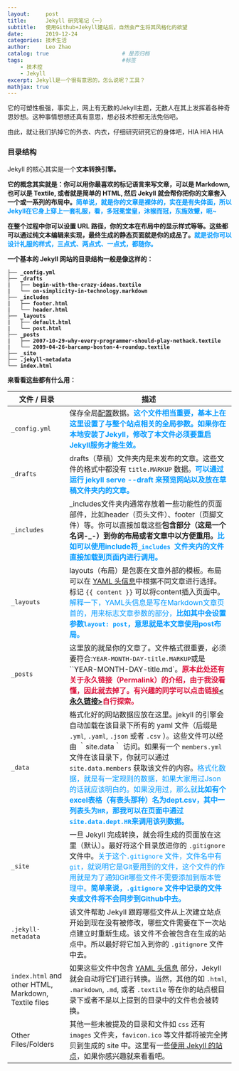 ```yaml
---
layout:     post                   
title:      Jekyll 研究笔记（一）
subtitle:   使用Github+Jekyll建站后，自然会产生将其风格化的欲望
date:       2019-12-24
categories: 技术生活
author:     Leo Zhao
catalog: true                       # 是否归档
tags:                               #标签
    - 技术控
    - Jekyll
excerpt: Jekyll是一个很有意思的，怎么说呢？工具？
mathjax: true
---
```


它的可塑性极强，事实上，网上有无数的Jekyll主题，无数人在其上发挥着各种奇思妙想。这种事情想想还真有意思，想必技术控都无法免俗吧。

由此，就让我们扒掉它的外衣、内衣，仔细研究研究它的身体吧，HIA HIA HIA

### 目录结构

Jekyll 的核心其实是一个<b>文本转换引擎<b>。

它的概念其实就是：你可以用你最喜欢的<b>标记语言<b>来写文章，可以是 Markdown, 也可以是 Textile, 或者就是简单的 HTML, 然后 Jekyll 就会帮你把你的文章套入一个或一系列的布局中。<b><font color="#0099ff">简单说，就是你的文章是裸体的，实在是有失体面，所以Jekyll在它身上穿上一套礼服，看，多冠冕堂皇，沐猴而冠，东施效颦，呃~</font><b>

在整个过程中你可以设置 URL 路径，你的文本在布局中的显示样式等等。这些都可以通过纯文本编辑来实现，最终生成的<b>静态页面<b>就是你的成品了。<b><font color=#0099ff>就是说你可以设计礼服的样式，三点式、两点式、一点式，都随你。</font><b>

一个基本的 Jekyll 网站的目录结构一般是像这样的：

```
├── _config.yml
├── _drafts
|   ├── begin-with-the-crazy-ideas.textile
|   └── on-simplicity-in-technology.markdown
├── _includes
|   ├── footer.html
|   └── header.html
├── _layouts
|   ├── default.html
|   └── post.html
├── _posts
|   ├── 2007-10-29-why-every-programmer-should-play-nethack.textile
|   └── 2009-04-26-barcamp-boston-4-roundup.textile
├── _site
├── .jekyll-metadata
└── index.html
```

来看看这些都有什么用：

| 文件 / 目录                                          | 描述                                                         |
| ---------------------------------------------------- | ------------------------------------------------------------ |
| `_config.yml`                                        | 保存全局[配置](http://jekyllcn.com/docs/configuration/)数据。<b><font color=#0099ff>这个文件相当重要，基本上在这里设置了与整个站点相关的全局参数。如果你在本地安装了Jekyll，修改了本文件必须要重启Jekyll服务才能生效。</font><b> |
| `_drafts`                                            | drafts（草稿）文件夹内是未发布的文章。这些文件的格式中都没有 `title.MARKUP` 数据。<b><font color=#0099ff>可以通过运行 jekyll serve --draft 来预览网站以及放在草稿文件夹内的文章。</font><b> |
| `_includes`                                          | \_includes文件夹内通常存放着一些功能性的页面部件，比如header（页头文件）、footer（页脚文件）等。你可以直接加载这些<b>包含部分<b>（这是一个名词-\_-）到你的布局或者文章中以方便重用。<b><font color=#0099ff>比如可以使用include将`_includes `文件夹内的文件直接加载到页面内进行调用。</font><b> |
| `_layouts`                                           | layouts（布局）是包裹在文章外部的模板。布局可以在 [YAML 头信息](http://jekyllcn.com/docs/frontmatter/)中根据不同文章进行选择。标记 `{{ content }}` 可以将content插入页面中。<font color=#0099ff>解释一下，YAML头信息是写在Markdown文章页首的，用来标志文章参数的部分，<b>比如其中会设置参数`layout: post`，意思就是本文章使用post布局。<b></font> |
| `_posts`                                             | 这里放的就是你的文章了。文件格式很重要，必须要符合:`YEAR-MONTH-DAY-title.MARKUP`或是``YEAR-MONTH-DAY-title.md`。<b><font color=crimson>原本此处还有关于永久链接（Permalink）的介绍，由于我没看懂，因此就去掉了。有兴趣的同学可以点击链接[<永久链接>](http://jekyllcn.com/docs/permalinks/)自行探索。</font><b> |
| `_data`                                              | 格式化好的网站数据应放在这里。jekyll 的引擎会自动加载在该目录下所有的 yaml 文件（后缀是 `.yml`, `.yaml`, `.json` 或者 `.csv` ）。这些文件可以经由 ｀site.data｀ 访问。如果有一个 `members.yml` 文件在该目录下，你就可以通过 `site.data.members` 获取该文件的内容。<font color=#0099ff>格式化数据，就是有一定规则的数据，如果大家用过Json的话就应该明白的。如果没用过，那么就<b>比如有个excel表格（有表头那种）名为dept.csv，其中一列表头为`HR`，那我可以在页面中通过`site.data.dept.HR`来调用该列数据。<b></font> |
| `_site`                                              | 一旦 Jekyll 完成转换，就会将生成的页面放在这里（默认）。最好将这个目录放进你的 `.gitignore` 文件中。<font color=#0099ff>关于这个`.gitignore` 文件，文件名中有`git`，就说明它是Git要用到的文件，这个文件的作用就是为了通知Git哪些文件不需要添加到版本管理中。<b>简单来说，`.gitignore` 文件中记录的文件夹或文件将不会同步到Github中去。<b></font> |
| `.jekyll-metadata`                                   | 该文件帮助 Jekyll 跟踪哪些文件从上次建立站点开始到现在没有被修改，哪些文件需要在下一次站点建立时重新生成。该文件不会被包含在生成的站点中。所以最好将它加入到你的 `.gitignore` 文件中去。 |
| `index.html` and other HTML, Markdown, Textile files | 如果这些文件中包含 [YAML 头信息](http://jekyllcn.com/docs/frontmatter/) 部分，Jekyll 就会自动将它们进行转换。当然，其他的如 `.html`, `.markdown`, `.md`, 或者 `.textile` 等在你的站点根目录下或者不是以上提到的目录中的文件也会被转换。 |
| Other Files/Folders                                  | 其他一些未被提及的目录和文件如 `css` 还有 `images` 文件夹，`favicon.ico` 等文件都将被完全拷贝到生成的 site 中。这里有一些[使用 Jekyll 的站点](http://jekyllcn.com/docs/sites/)，如果你感兴趣就来看看吧。 |

